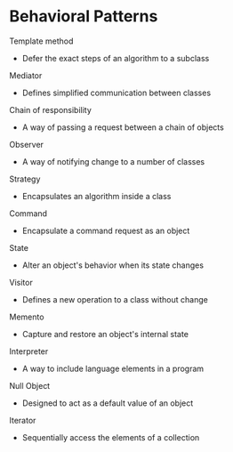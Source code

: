 # Behavioral Patterns

Template method

* Defer the exact steps of an algorithm to a subclass

Mediator

* Defines simplified communication between classes

Chain of responsibility

* A way of passing a request between a chain of objects

Observer

* A way of notifying change to a number of classes

Strategy

* Encapsulates an algorithm inside a class

Command

* Encapsulate a command request as an object

State

* Alter an object's behavior when its state changes

Visitor

* Defines a new operation to a class without change

Memento

* Capture and restore an object's internal state

Interpreter

* A way to include language elements in a program

Null Object

* Designed to act as a default value of an object

Iterator

* Sequentially access the elements of a collection



